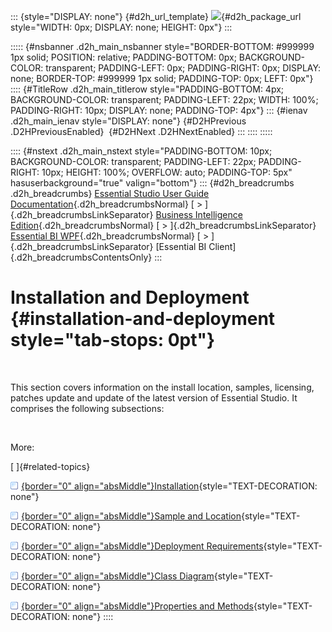 ::: {style="DISPLAY: none"}
[](ms-xhelp:///?Id=d2h_url_template){#d2h_url_template} ![](!package_url!){#d2h_package_url style="WIDTH: 0px; DISPLAY: none; HEIGHT: 0px"}
:::

::::: {#nsbanner .d2h_main_nsbanner style="BORDER-BOTTOM: #999999 1px solid; POSITION: relative; PADDING-BOTTOM: 0px; BACKGROUND-COLOR: transparent; PADDING-LEFT: 0px; PADDING-RIGHT: 0px; DISPLAY: none; BORDER-TOP: #999999 1px solid; PADDING-TOP: 0px; LEFT: 0px"}
:::: {#TitleRow .d2h_main_titlerow style="PADDING-BOTTOM: 4px; BACKGROUND-COLOR: transparent; PADDING-LEFT: 22px; WIDTH: 100%; PADDING-RIGHT: 10px; DISPLAY: none; PADDING-TOP: 4px"}
::: {#ienav .d2h_main_ienav style="DISPLAY: none"}
[](ms-xhelp:///?Id=2307998f-170d-4d67-a932-9032dc007e3f){#D2HPrevious .D2HPreviousEnabled}  [](ms-xhelp:///?Id=6ad0f311-bcd9-491b-b27f-6e250fb3156b){#D2HNext .D2HNextEnabled}
:::
::::
:::::

:::: {#nstext .d2h_main_nstext style="PADDING-BOTTOM: 10px; BACKGROUND-COLOR: transparent; PADDING-LEFT: 22px; PADDING-RIGHT: 10px; HEIGHT: 100%; OVERFLOW: auto; PADDING-TOP: 5px" hasuserbackground="true" valign="bottom"}
::: {#d2h_breadcrumbs .d2h_breadcrumbs}
[Essential Studio User Guide Documentation](ms-xhelp:///?Id=12457748-09e3-4d74-a240-8e049cedf030){.d2h_breadcrumbsNormal} [ \> ]{.d2h_breadcrumbsLinkSeparator} [Business Intelligence Edition](ms-xhelp:///?Id=fdf33dd8-62b2-47b9-ad7b-fc50e590bca5){.d2h_breadcrumbsNormal} [ \> ]{.d2h_breadcrumbsLinkSeparator} [Essential BI WPF](ms-xhelp:///?Id=41e3d586-d922-4a01-8272-679fe4ae7343){.d2h_breadcrumbsNormal} [ \> ]{.d2h_breadcrumbsLinkSeparator} [Essential BI Client]{.d2h_breadcrumbsContentsOnly}
:::

# Installation and Deployment {#installation-and-deployment style="tab-stops: 0pt"}

 

This section covers information on the install location, samples, licensing, patches update and update of the latest version of Essential Studio. It comprises the following subsections:

 

More:

[ ]{#related-topics}

[![](button.gif){border="0" align="absMiddle"}Installation](ms-xhelp:///?Id=6ad0f311-bcd9-491b-b27f-6e250fb3156b){style="TEXT-DECORATION: none"}

[![](button.gif){border="0" align="absMiddle"}Sample and Location](ms-xhelp:///?Id=43368747-8791-4a32-ad79-df3f1613e9de){style="TEXT-DECORATION: none"}

[![](button.gif){border="0" align="absMiddle"}Deployment Requirements](ms-xhelp:///?Id=1478e4cb-7646-4003-9ad3-c519bf7038a9){style="TEXT-DECORATION: none"}

[![](button.gif){border="0" align="absMiddle"}Class Diagram](ms-xhelp:///?Id=1666b8d8-e868-427a-b468-e3302346dc9a){style="TEXT-DECORATION: none"}

[![](button.gif){border="0" align="absMiddle"}Properties and Methods](ms-xhelp:///?Id=e7e7333c-7182-4910-b661-0b6f68210b74){style="TEXT-DECORATION: none"}
::::
